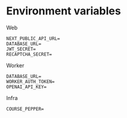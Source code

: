 # Environment variables

Web
```
NEXT_PUBLIC_API_URL=
DATABASE_URL=
JWT_SECRET=
RECAPTCHA_SECRET=
```
Worker
```
DATABASE_URL=
WORKER_AUTH_TOKEN=
OPENAI_API_KEY=
```
Infra
```
COURSE_PEPPER=
```
